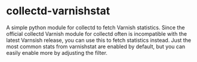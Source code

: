 # collectd-varnishstat #

A simple python module for collectd to fetch Varnish statistics.
Since the official collectd Varnish module for collectd often is incompatible with the latest Varnsish release,
you can use this to fetch statistics instead.
Just the most common stats from varnishstat are enabled by default, but you can easily enable more by adjusting the
filter.

